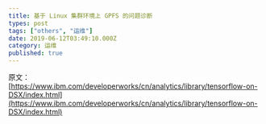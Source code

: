 ```yaml
---
title: 基于 Linux 集群环境上 GPFS 的问题诊断
types: post
tags: ["others", "运维"]
date: 2019-06-12T03:49:10.000Z
category: 运维
published: true
---
```


原文：[https://www.ibm.com/developerworks/cn/analytics/library/tensorflow-on-DSX/index.html](https://www.ibm.com/developerworks/cn/analytics/library/tensorflow-on-DSX/index.html)
